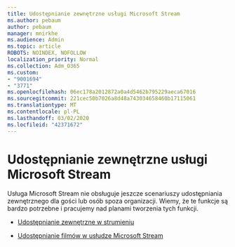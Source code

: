 ```yaml
---
title: Udostępnianie zewnętrzne usługi Microsoft Stream
ms.author: pebaum
author: pebaum
manager: mnirkhe
ms.audience: Admin
ms.topic: article
ROBOTS: NOINDEX, NOFOLLOW
localization_priority: Normal
ms.collection: Adm_O365
ms.custom:
- "9001694"
- "3771"
ms.openlocfilehash: 06ec178a2012872a0a4d5462b795229aeca67016
ms.sourcegitcommit: 221cec50b7026a8d48a743034658460b17115061
ms.translationtype: MT
ms.contentlocale: pl-PL
ms.lasthandoff: 03/02/2020
ms.locfileid: "42371672"
---
```

# <a name="microsoft-stream-external-sharing"></a>Udostępnianie zewnętrzne usługi Microsoft Stream

Usługa Microsoft Stream nie obsługuje jeszcze scenariuszy udostępniania zewnętrznego dla gości lub osób spoza organizacji. Wiemy, że te funkcje są bardzo potrzebne i pracujemy nad planami tworzenia tych funkcji.

- [Udostępnianie zewnętrzne w strumieniu](https://docs.microsoft.com/en-us/stream/portal-share-video#external-sharing)

- [Udostępnianie filmów w usłudze Microsoft Stream](https://docs.microsoft.com/en-us/stream/portal-share-video)

